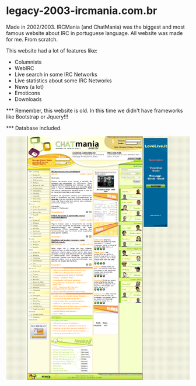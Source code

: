 # legacy-2003-ircmania.com.br
Made in 2002/2003. IRCMania (and ChatMania) was the biggest and most famous website about IRC in portuguese language. All website was made for me. From scratch.

This website had a lot of features like:

- Columnists
- WebIRC
- Live search in some IRC Networks
- Live statistics about some IRC Networks
- News (a lot)
- Emoticons
- Downloads

*** Remember, this website is old. In this time we didn't have frameworks like Bootstrap or Jquery!!!

*** Database included.

![Alt text](/--IRCMania.com.br-Screenshot.png "Screenshot")

